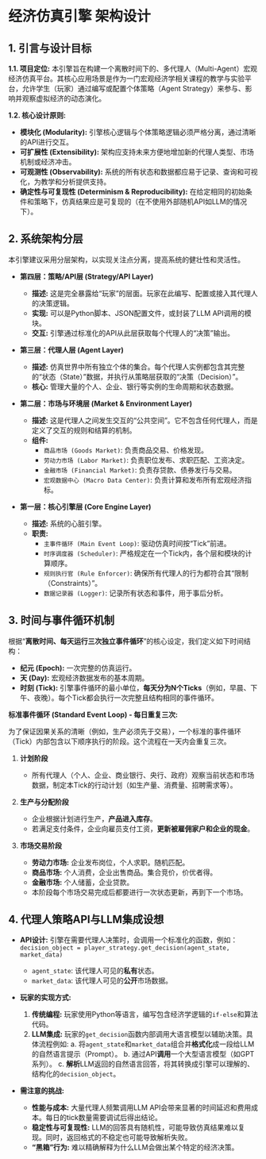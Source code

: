 # **经济仿真引擎 架构设计**

## **1. 引言与设计目标**

**1.1. 项目定位:**
本引擎旨在构建一个离散时间下的、多代理人（Multi-Agent）宏观经济仿真平台。其核心应用场景是作为一门宏观经济学相关课程的教学与实验平台，允许学生（玩家）通过编写或配置个体策略（Agent Strategy）来参与、影响并观察虚拟经济的动态演化。

**1.2. 核心设计原则:**
* **模块化 (Modularity):** 引擎核心逻辑与个体策略逻辑必须严格分离，通过清晰的API进行交互。
* **可扩展性 (Extensibility):** 架构应支持未来方便地增加新的代理人类型、市场机制或经济冲击。
* **可观测性 (Observability):** 系统的所有状态和数据都应易于记录、查询和可视化，为教学和分析提供支持。
* **确定性与可复现性 (Determinism & Reproducibility):** 在给定相同的初始条件和策略下，仿真结果应是可复现的（在不使用外部随机API如LLM的情况下）。

## **2. 系统架构分层**

本引擎建议采用分层架构，以实现关注点分离，提高系统的健壮性和灵活性。

* **第四层：策略/API层 (Strategy/API Layer)**
    * **描述:** 这是完全暴露给“玩家”的层面。玩家在此编写、配置或接入其代理人的决策逻辑。
    * **实现:** 可以是Python脚本、JSON配置文件，或封装了LLM API调用的模块。
    * **交互:** 引擎通过标准化的API从此层获取每个代理人的“决策”输出。

* **第三层：代理人层 (Agent Layer)**
    * **描述:** 仿真世界中所有独立个体的集合。每个代理人实例都包含其完整的“状态（State）”数据，并执行从策略层获取的“决策（Decision）”。
    * **核心:** 管理大量的个人、企业、银行等实例的生命周期和状态数据。

* **第二层：市场与环境层 (Market & Environment Layer)**
    * **描述:** 这是代理人之间发生交互的“公共空间”。它不包含任何代理人，而是定义了交互的规则和结算的机制。
    * **组件:**
        * `商品市场 (Goods Market)`: 负责商品交易、价格发现。
        * `劳动力市场 (Labor Market)`: 负责职位发布、求职匹配、工资决定。
        * `金融市场 (Financial Market)`: 负责存贷款、债券发行与交易。
        * `宏观数据中心 (Macro Data Center)`: 负责计算和发布所有宏观经济指标。

* **第一层：核心引擎层 (Core Engine Layer)**
    * **描述:** 系统的心脏引擎。
    * **职责:**
        * `主事件循环 (Main Event Loop)`: 驱动仿真时间按“Tick”前进。
        * `时序调度器 (Scheduler)`: 严格规定在一个Tick内，各个层和模块的计算顺序。
        * `规则执行官 (Rule Enforcer)`: 确保所有代理人的行为都符合其“限制（Constraints）”。
        * `数据记录器 (Logger)`: 记录所有状态和事件，用于事后分析。

## **3. 时间与事件循环机制**

根据“**离散时间、每天运行三次独立事件循环**”的核心设定，我们定义如下时间结构：

*   **纪元 (Epoch):** 一次完整的仿真运行。
*   **天 (Day):** 宏观经济数据发布的基本周期。
*   **时刻 (Tick):** 引擎事件循环的最小单位，**每天分为N个Ticks**（例如，早晨、下午、夜晚）。每个Tick都会执行一次完整且结构相同的事件循环。

**标准事件循环 (Standard Event Loop) - 每日重复三次:**

为了保证因果关系的清晰（例如，生产必须先于交易），一个标准的事件循环（Tick）内部包含以下顺序执行的阶段。这个流程在一天内会重复三次。

1.  **计划阶段**
    *   所有代理人（个人、企业、商业银行、央行、政府）观察当前状态和市场数据，制定本Tick的行动计划（如生产量、消费量、招聘需求等）。

2.  **生产与分配阶段**
    *   企业根据计划进行生产，**产品进入库存**。
    *   若满足支付条件，企业向雇员支付工资，**更新被雇佣家户和企业的现金**。

3.  **市场交易阶段**
    *   **劳动力市场:** 企业发布岗位，个人求职。随机匹配。
    *   **商品市场:** 个人消费，企业出售商品。集合竞价，价优者得。
    *   **金融市场:** 个人储蓄，企业贷款。
    *   本阶段每个市场交易完成后都要进行一次状态更新，再到下一个市场。

## **4. 代理人策略API与LLM集成设想**

* **API设计:** 引擎在需要代理人决策时，会调用一个标准化的函数，例如：
    `decision_object = player_strategy.get_decision(agent_state, market_data)`
    * `agent_state`: 该代理人可见的**私有**状态。
    * `market_data`: 该代理人可见的**公开**市场数据。

* **玩家的实现方式:**
    1.  **传统编程:** 玩家使用Python等语言，编写包含经济学逻辑的`if-else`和算法代码。
    2.  **LLM集成:** 玩家的`get_decision`函数内部调用大语言模型以辅助决策。具体流程例如:
        a.  将`agent_state`和`market_data`组合并**格式化**成一段给LLM的自然语言提示（Prompt）。
        b.  通过API**调用**一个大型语言模型（如GPT系列）。
        c.  **解析**LLM返回的自然语言回答，将其转换成引擎可以理解的、结构化的`decision_object`。

* **需注意的挑战:**
    * **性能与成本:** 大量代理人频繁调用LLM API会带来显著的时间延迟和费用成本。每日的tick数量需要调试后得出结论。
    * **稳定性与可复现性:** LLM的回答具有随机性，可能导致仿真结果难以复现。同时，返回格式的不稳定也可能导致解析失败。
    * **“黑箱”行为:** 难以精确解释为什么LLM会做出某个特定的经济决策。
